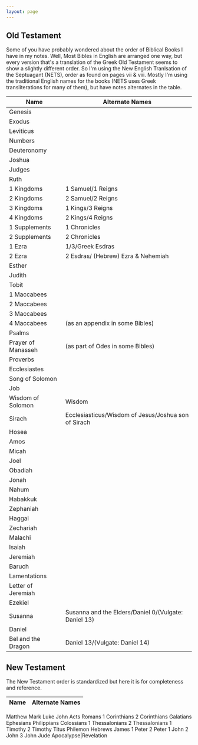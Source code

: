 ```yaml
---
layout: page
---
```


## Old Testament
Some of you have probably wondered about the order of Biblical Books I have in my notes. Well, Most Bibles in English are arranged one way, but every version that's a translation of the Greek Old Testament seems to show a slightly different order. So I'm using the New English Tranlsation of the Septuagant (NETS), order as found on pages vii & viii. Mostly I'm using the traditional English names for the books (NETS uses Greek transliterations for many of them), but have notes alternates in the table. 

Name|Alternate Names
---|---
Genesis|
Exodus|
Leviticus|
Numbers|
Deuteronomy|
Joshua|
Judges|
Ruth|
1 Kingdoms | 1 Samuel/1 Reigns
2 Kingdoms | 2 Samuel/2 Reigns
3 Kingdoms | 1 Kings/3 Reigns
4 Kingdoms | 2 Kings/4 Reigns
1 Supplements | 1 Chronicles
2 Supplements | 2 Chronicles
1 Ezra | 1/3/Greek Esdras
2 Ezra | 2 Esdras/ (Hebrew) Ezra & Nehemiah 
Esther|
Judith|
Tobit|
1 Maccabees|
2 Maccabees| 
3 Maccabees| 
4 Maccabees| (as an appendix in some Bibles)
Psalms|
Prayer of Manasseh| (as part of Odes in some Bibles)
Proverbs|
Ecclesiastes|
Song of Solomon|
Job|
Wisdom of Solomon | Wisdom
Sirach | Ecclesiasticus/Wisdom of Jesus/Joshua son of Sirach
Hosea|
Amos|
Micah|
Joel|
Obadiah|
Jonah|
Nahum |
Habakkuk| 
Zephaniah |
Haggai|
Zechariah| 
Malachi|
Isaiah|
Jeremiah|
Baruch |
Lamentations| 
Letter of Jeremiah|
Ezekiel|
Susanna| Susanna and the Elders/Daniel 0/(Vulgate: Daniel 13)
Daniel|
Bel and the Dragon|Daniel 13/(Vulgate: Daniel 14)

## New Testament
The New Testament order is standardized but here it is for completeness and reference.

Name|Alternate Names
---|---
Matthew
Mark
Luke
John
Acts
Romans
1 Corinthians
2 Corinthians
Galatians
Ephesians
Philippians
Colossians
1 Thessalonians
2 Thessalonians
1 Timothy
2 Timothy
Titus
Philemon
Hebrews
James
1 Peter
2 Peter
1 John
2 John
3 John
Jude
Apocalypse|Revelation
